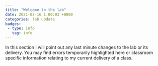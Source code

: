 ```yaml
---
title: "Welcome to the lab"
date: 2021-02-16 1:00:03 +0800
categories: lab update
badges:
 - type: info
   tag: info
---
```


In this section I will point out any last minute changes to the lab or its delivery.  You may find errors temporarily highlighted here or classroom specific information relating to my current delivery of a class.  
